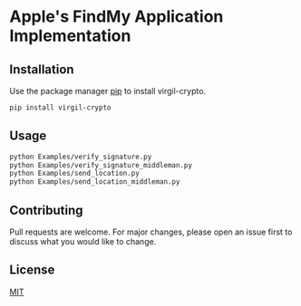 # Apple's FindMy Application Implementation

## Installation

Use the package manager [pip](https://pip.pypa.io/en/stable/) to install virgil-crypto.

```bash
pip install virgil-crypto
```

## Usage

```bash
python Examples/verify_signature.py
python Examples/verify_signature_middleman.py
python Examples/send_location.py
python Examples/send_location_middleman.py
```

## Contributing
Pull requests are welcome. For major changes, please open an issue first to discuss what you would like to change.

## License
[MIT](https://choosealicense.com/licenses/mit/)
